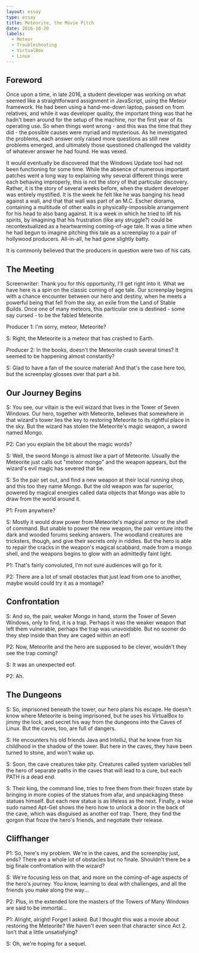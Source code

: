 ```yaml
---
layout: essay
type: essay
title: Meteorite, the Movie Pitch
date: 2016-10-20
labels:
  - Meteor
  - Troubleshooting
  - VirtualBox
  - Linux
---
```


## Foreword

Once upon a time, in late 2016, a student developer was working on what seemed like a straightforward assignment in JavaScript, using the Meteor framework. He had been using a hand-me-down laptop, passed on from relatives, and while it was developer quality, the important thing was that he hadn't been around for the setup of the machine, nor the first year of its operating use. So when things went wrong - and this was the time that they did - the possible causes were myriad and mysterious. As he investigated the problems, each answer only raised more questions as still new problems emerged, and ultimately those questioned challenged the validity of whatever answer he had found. He was vexed.

It would eventually be discovered that the Windows Update tool had not been functioning for some time. While the absence of numerous important patches went a long way to explaining why several different things were each behaving improperly, this is not the story of that particular discovery. Rather, it is the story of several weeks before, when the student developer was entirely mystified. It is the week he felt like he was banging his head against a wall, and that that wall was part of an M.C. Escher diorama, containing a multitude of other walls in physically-impossible arrangement for his head to also bang against. It is a week in which he tried to lift his spirits, by imagining that his frustration (like any struggle?) could be recontextualized as a heartwarming coming-of-age tale. It was a time when he had begun to imagine pitching this tale as a screenplay to a pair of hollywood producers. All-in-all, he had gone slightly batty.

It is commonly believed that the producers in question were two of his cats.

## The Meeting

Screenwriter: Thank you for this opportunity, I'll get right into it. What we have here is a spin on the classic coming of age tale. Our screenplay begins with a chance encounter between our hero and destiny, when he meets a powerful being that fell from the sky, an exile from the Land of Stable Builds. Once one of many meteors, this particular one is destined - some say cursed - to be the fabled Meteorite.

Producer 1: I'm sorry, meteor, Meteorite?

S: Right, the Meteorite is a meteor that has crashed to Earth.

Producer 2: In the books, doesn't the Meteorite crash several times? It seemed to be happening almost constantly?

S: Glad to have a fan of the source material! And that's the case here too, but the screenplay glosses over that part a bit.

## Our Journey Begins

S: You see, our villain is the evil wizard that lives in the Tower of Seven Windows. Our hero, together with Meteorite, believes that somewhere in that wizard's tower lies the key to restoring Meteorite to its rightful place in the sky. But the wizard has stolen the Meteorite's magic weapon, a sword named Mongo.

P2: Can you explain the bit about the magic words?

S: Well, the sword Mongo is almost like a part of Meteorite. Usually the Meteorite just calls out "meteor mongo" and the weapon appears, but the wizard's evil magic has severed that tie.

S: So the pair set out, and find a new weapon at their local running shop, and this too they name Mongo. But the old weapon was far superior, powered by magical energies called data objects that Mongo was able to draw from the world around it.

P1: From anywhere?

S: Mostly it would draw power from Meteorite's magical armor or the shell of command. But unable to power the new weapon, the pair venture into the dark and wooded forums seeking answers. The woodland creatures are tricksters, though, and give their secrets only in riddles. But the hero is able to repair the cracks in the weapon's magical scabbard, made from a mongo shell, and the weapons begins to glow with an admittedly faint light.

P1: That's fairly convoluted, I'm not sure audiences will go for it.

P2: There are a lot of small obstacles that just lead from one to another, maybe would could try it as a montage?

## Confrontation

S: And so, the pair, weaker Mongo in hand, storm the Tower of Seven Windows, only to find, it is a trap. Perhaps it was the weaker weapon that left them vulnerable, perhaps the trap was unavoidable. But no sooner do they step inside than they are caged within an eof! 

P2: Now, Meteorite and the hero are supposed to be clever, wouldn't they see the trap coming?

S: It was an unexpected eof.

P2: Ah.

## The Dungeons

S: So, imprisoned beneath the tower, our hero plans his escape. He doesn't know where Meteorite is being imprisoned, but he uses his VirtualBox to jimmy the lock, and secret his way from the dungeons into the Caves of Linux. But the caves, too, are full of dangers. 

S: He encounters his old friends Java and IntelliJ, that he knew from his childhood in the shadow of the tower. But here in the caves, they have been turned to stone, and won't wake up. 

S: Soon, the cave creatures take pity. Creatures called system variables tell the hero of separate paths in the caves that will lead to a cure, but each PATH is a dead end.

S: Their king, the command line, tries to free them from their frozen state by bringing in more copies of the statues from afar, and unpackaging these statues himself. But each new statue is as lifeless as the next. Finally, a wise sudo named Apt-Get shows the hero how to unlock a door in the back of the cave, which was disguised as another eof trap. There, they find the gorgon that froze the hero's friends, and negotiate their release.

## Cliffhanger

P1: So, here's my problem. We're in the caves, and the screenplay just, ends? There are a whole lot of obstacles but no finale. Shouldn't there be a big finale confrontation with the wizard?

S: We're focusing less on that, and more on the coming-of-age aspects of the hero's journey. You know, learning to deal with challenges, and all the friends you make along the way...

P2: Plus, in the extended lore the masters of the Towers of Many Windows are said to be immortal...

P1: Alright, alright! Forget I asked. But I thought this was a movie about restoring the Meteorite? We haven't even seen that character since Act 2. Isn't that a little unsatisfying?

S: Oh, we're hoping for a sequel.
